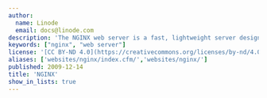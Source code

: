 ```yaml
---
author:
  name: Linode
  email: docs@linode.com
description: 'The NGINX web server is a fast, lightweight server designed to efficiently handle the needs of both low and high traffic websites. These guides will help you get NGINX up and running on your Linode.'
keywords: ["nginx", "web server"]
license: '[CC BY-ND 4.0](https://creativecommons.org/licenses/by-nd/4.0)'
aliases: ['websites/nginx/index.cfm/','websites/nginx/']
published: 2009-12-14
title: 'NGINX'
show_in_lists: true
---
```


